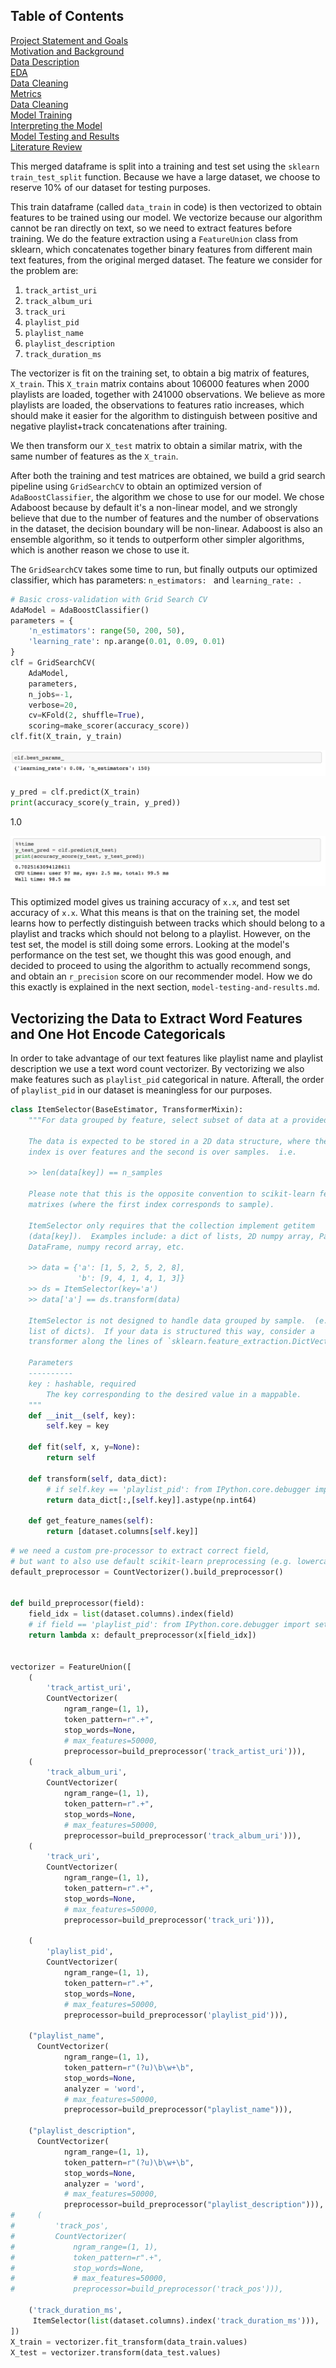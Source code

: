 ## Table of Contents
[Project Statement and Goals](https://tralpha.github.io/spotify-project/project-statement-and-goals.html) <br>
[Motivation and Background](https://tralpha.github.io/spotify-project/motivation-and-background.html) <br>
[Data Description](https://tralpha.github.io/spotify-project/data-description.html) <br>
[EDA](https://tralpha.github.io/spotify-project/eda.html) <br>
[Data Cleaning](https://tralpha.github.io/spotify-project/data-cleaning.html) <br>
[Metrics](https://tralpha.github.io/spotify-project/metrics.html) <br>
[Data Cleaning](https://tralpha.github.io/spotify-project/data-cleaning.html) <br>
[Model Training](https://tralpha.github.io/spotify-project/model-training.html) <br>
[Interpreting the Model](https://tralpha.github.io/spotify-project/interpreting-the-model.html) <br>
[Model Testing and Results](https://tralpha.github.io/spotify-project/model-testing-and-results.html) <br>
[Literature Review](https://tralpha.github.io/spotify-project/literature-review.html) <br>



This merged dataframe is split into a training and test set using the `sklearn` `train_test_split` function. Because we have a large dataset, we choose to reserve 10% of our dataset for testing purposes. 

This train dataframe (called `data_train` in code) is then vectorized to obtain features to be trained using our model. We vectorize because our algorithm cannot be ran directly on text, so we need to extract features before training. We do the feature extraction using a `FeatureUnion` class from sklearn, which concatenates together binary features from different main text features, from the original merged dataset. The feature we consider for the problem are:

1. `track_artist_uri`
2. `track_album_uri`
3. `track_uri`
4. `playlist_pid`
5. `playlist_name`
6. `playlist_description`
7. `track_duration_ms`

The vectorizer is fit on the training set, to obtain a big matrix of features, `X_train`. This `X_train` matrix contains about 106000 features when 2000 playlists are loaded, together with 241000 observations. We believe as more playlists are loaded, the observations to features ratio increases, which should make it easier for the algorithm to distinguish between positive and negative playlist+track concatenations after training.

We then transform our `X_test` matrix to obtain a similar matrix, with the same number of features as the `X_train`. 



After both the training and test matrices are obtained, we build a grid search pipeline using `GridSearchCV` to obtain an optimized version of `AdaBoostClassifier`, the algorithm we chose to use for our model. We chose Adaboost because by default it's a non-linear model, and we strongly believe that due to the number of features and the number of observations in the dataset, the decision boundary will be non-linear. Adaboost is also an ensemble algorithm, so it tends to outperform other simpler algorithms, which is another reason we chose to use it. 

The `GridSearchCV` takes some time to run, but finally outputs our optimized classifier, which has parameters: `n_estimators: ` and `learning_rate: `.

```python
# Basic cross-validation with Grid Search CV
AdaModel = AdaBoostClassifier()
parameters = {
    'n_estimators': range(50, 200, 50),
    'learning_rate': np.arange(0.01, 0.09, 0.01)
}
clf = GridSearchCV(
    AdaModel,
    parameters,
    n_jobs=-1,
    verbose=20,
    cv=KFold(2, shuffle=True),
    scoring=make_scorer(accuracy_score))
clf.fit(X_train, y_train)
```
![train2](images/image2.png)

```python
y_pred = clf.predict(X_train)
print(accuracy_score(y_train, y_pred))
```
1.0

![train3](images/image3.png)

This optimized model gives us training accuracy of `x.x`, and test set accuracy of `x.x`. What this means is that on the training set, the model learns how to perfectly distinguish between tracks which should belong to a playlist and tracks which should not belong to a playlist. However, on the test set, the model is still doing some errors. Looking at the model's performance on the test set, we thought this was good enough, and decided to proceed to using the algorithm to actually recommend songs, and obtain an `r_precision` score on our recommender model. How we do this exactly is explained in the next section, `model-testing-and-results.md`.





## Vectorizing the Data to Extract Word Features and One Hot Encode Categoricals
In order to take advantage of our text features like playlist name and playlist description we use a text word count vectorizer.  By vectorizing we also make features such as `playlist_pid` categorical in nature.  Afterall, the order of `playlist_pid` in our dataset is meaningless for our purposes. 

```python
class ItemSelector(BaseEstimator, TransformerMixin):
    """For data grouped by feature, select subset of data at a provided key.

    The data is expected to be stored in a 2D data structure, where the first
    index is over features and the second is over samples.  i.e.

    >> len(data[key]) == n_samples

    Please note that this is the opposite convention to scikit-learn feature
    matrixes (where the first index corresponds to sample).

    ItemSelector only requires that the collection implement getitem
    (data[key]).  Examples include: a dict of lists, 2D numpy array, Pandas
    DataFrame, numpy record array, etc.

    >> data = {'a': [1, 5, 2, 5, 2, 8],
               'b': [9, 4, 1, 4, 1, 3]}
    >> ds = ItemSelector(key='a')
    >> data['a'] == ds.transform(data)

    ItemSelector is not designed to handle data grouped by sample.  (e.g. a
    list of dicts).  If your data is structured this way, consider a
    transformer along the lines of `sklearn.feature_extraction.DictVectorizer`.

    Parameters
    ----------
    key : hashable, required
        The key corresponding to the desired value in a mappable.
    """
    def __init__(self, key):
        self.key = key

    def fit(self, x, y=None):
        return self

    def transform(self, data_dict):
        # if self.key == 'playlist_pid': from IPython.core.debugger import set_trace; set_trace()
        return data_dict[:,[self.key]].astype(np.int64)

    def get_feature_names(self):
        return [dataset.columns[self.key]]
```

```python
# we need a custom pre-processor to extract correct field,
# but want to also use default scikit-learn preprocessing (e.g. lowercasing)
default_preprocessor = CountVectorizer().build_preprocessor()


def build_preprocessor(field):
    field_idx = list(dataset.columns).index(field)
    # if field == 'playlist_pid': from IPython.core.debugger import set_trace; set_trace()
    return lambda x: default_preprocessor(x[field_idx])


vectorizer = FeatureUnion([
    (
        'track_artist_uri',
        CountVectorizer(
            ngram_range=(1, 1),
            token_pattern=r".+",
            stop_words=None,
            # max_features=50000,
            preprocessor=build_preprocessor('track_artist_uri'))),
    (
        'track_album_uri',
        CountVectorizer(
            ngram_range=(1, 1),
            token_pattern=r".+",
            stop_words=None,
            # max_features=50000,
            preprocessor=build_preprocessor('track_album_uri'))),
    (
        'track_uri',
        CountVectorizer(
            ngram_range=(1, 1),
            token_pattern=r".+",
            stop_words=None,
            # max_features=50000,
            preprocessor=build_preprocessor('track_uri'))),

    (
        'playlist_pid',
        CountVectorizer(
            ngram_range=(1, 1),
            token_pattern=r".+",
            stop_words=None,
            # max_features=50000,
            preprocessor=build_preprocessor('playlist_pid'))),

    ("playlist_name",
      CountVectorizer(
            ngram_range=(1, 1),
            token_pattern=r"(?u)\b\w+\b",
            stop_words=None,
            analyzer = 'word',
            # max_features=50000,
            preprocessor=build_preprocessor("playlist_name"))),
    
    ("playlist_description",
      CountVectorizer(
            ngram_range=(1, 1),
            token_pattern=r"(?u)\b\w+\b",
            stop_words=None,
            analyzer = 'word',
            # max_features=50000,
            preprocessor=build_preprocessor("playlist_description"))),
#     (
#         'track_pos',
#         CountVectorizer(
#             ngram_range=(1, 1),
#             token_pattern=r".+",
#             stop_words=None,
#             # max_features=50000,
#             preprocessor=build_preprocessor('track_pos'))),

    ('track_duration_ms',
     ItemSelector(list(dataset.columns).index('track_duration_ms'))),
])
X_train = vectorizer.fit_transform(data_train.values)
X_test = vectorizer.transform(data_test.values)
```
